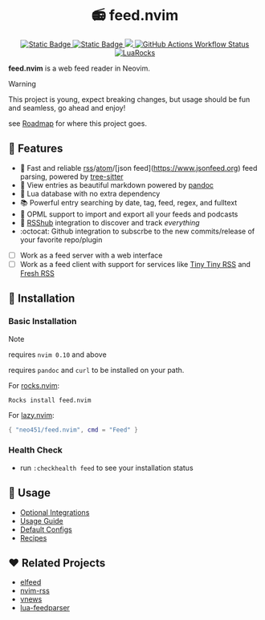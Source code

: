<h1 align="center"> 📻 feed.nvim </h1>
<p align="center">
  <a href="https://github.com/neovim/neovim">
    <img alt="Static Badge" src="https://img.shields.io/badge/Neovim%200.10.0+-green.svg?style=for-the-badge&logo=neovim">
  </a>
  <a href="https://www.lua.org">
    <img alt="Static Badge" src="https://img.shields.io/badge/Lua-blue.svg?style=for-the-badge&logo=lua">
  </a>
  <a href="https://github.com/neo451/feed.nvim/releases.atom">
    <img src="https://img.shields.io/badge/rss-F88900?style=for-the-badge&logo=rss&logoColor=white">
  </a>
  <a href="https://github.com/neo451/feed.nvim](https://github.com/neo451/feed.nvim/actions/workflows/mini-test.yml">
    <img alt="GitHub Actions Workflow Status" src="https://img.shields.io/github/actions/workflow/status/neo451/feed.nvim/mini-test.yml?style=for-the-badge">
  </a>
  <a href="https://luarocks.org/modules/neo451/feed.nvim">
    <img alt="LuaRocks" src="https://img.shields.io/luarocks/v/neo451/feed.nvim?style=for-the-badge">
  </a>
</p>

**feed.nvim** is a web feed reader in Neovim.

> [!WARNING]
> This project is young, expect breaking changes, but usage should be fun and seamless, go ahead and enjoy! 
>
> see [Roadmap](https://github.com/neo451/feed.nvim/wiki/Roadmap) for where this project goes.

## 🌟 Features

- 🌲 Fast and reliable [rss](https://en.wikipedia.org/wiki/RSS)/[atom](https://en.wikipedia.org/wiki/Atom_(web_standard))/[json feed](https://www.jsonfeed.org) feed parsing, powered by [tree-sitter](https://github.com/nvim-treesitter/nvim-treesitter)
- 📝 View entries as beautiful markdown powered by [pandoc](https://pandoc.org)
- 🏪 Lua database with no extra dependency
- 📚 Powerful entry searching by date, tag, feed, regex, and fulltext
- 📂 OPML support to import and export all your feeds and podcasts
- 🧡 [RSShub](https://github.com/DIYgod/RSSHub) integration to discover and track *everything*
- :octocat: Github integration to subscrbe to the new commits/release of your favorite repo/plugin
- [ ] Work as a feed server with a web interface
- [ ] Work as a feed client with support for services like [Tiny Tiny RSS](https://tt-rss.org/) and [Fresh RSS](https://github.com/FreshRSS/FreshRSS)

## 🚀 Installation

### Basic Installation

> [!NOTE]
> requires `nvim 0.10` and above
> 
> requires `pandoc` and `curl` to be installed on your path.

For [rocks.nvim](https://github.com/nvim-neorocks/rocks.nvim):

```
Rocks install feed.nvim
```

For [lazy.nvim](https://github.com/folke/lazy.nvim):

```lua
{ "neo451/feed.nvim", cmd = "Feed" }
```

### Health Check

- run `:checkhealth feed` to see your installation status


## 🔖 Usage

- [Optional Integrations](https://github.com/neo451/feed.nvim/wiki/Integrations)
- [Usage Guide](https://github.com/neo451/feed.nvim/wiki/Usage-Guide)
- [Default Configs](https://github.com/neo451/feed.nvim/blob/5382d972e8ed9c2dc2b010fc86b32ddd54e75fde/lua/feed/config.lua#L15)
- [Recipes](https://github.com/neo451/feed.nvim/wiki/Recipes)

## ❤️ Related Projects

- [elfeed](https://github.com/skeeto/elfeed)
- [nvim-rss](https://github.com/EMPAT94/nvim-rss)
- [vnews](https://github.com/danchoi/vnews)
- [lua-feedparser](https://github.com/slact/lua-feedparser)
